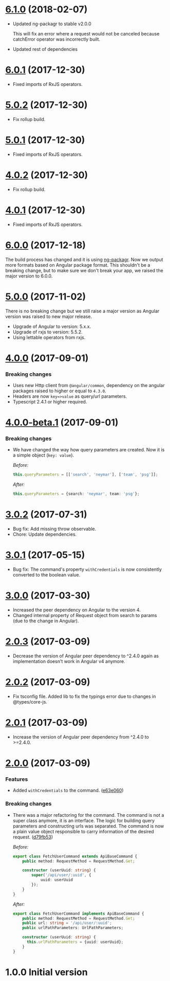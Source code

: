 <a name="6.1.0"></a>
# [6.1.0](https://github.com/erento/angular-api-client/compare/v6.0.1...v6.1.0) (2018-02-07)

- Updated ng-packagr to stable v2.0.0

  This will fix an error where a request would not be canceled because catchError operator was incorrectly built.
- Updated rest of dependencies

<a name="6.0.1"></a>
# [6.0.1](https://github.com/erento/angular-api-client/compare/v6.0.0...v6.0.1) (2017-12-30)

- Fixed imports of RxJS operators.

<a name="5.0.2"></a>
# [5.0.2](https://github.com/erento/angular-api-client/compare/v5.0.1...v5.0.2) (2017-12-30)

- Fix rollup build.

<a name="5.0.1"></a>
# [5.0.1](https://github.com/erento/angular-api-client/compare/v5.0.0...v5.0.1) (2017-12-30)

- Fixed imports of RxJS operators.

<a name="4.0.2"></a>
# [4.0.2](https://github.com/erento/angular-api-client/compare/v4.0.1...v4.0.2) (2017-12-30)

- Fix rollup build.

<a name="4.0.1"></a>
# [4.0.1](https://github.com/erento/angular-api-client/compare/v4.0.0...v4.0.1) (2017-12-30)

- Fixed imports of RxJS operators.

<a name="6.0.0"></a>
# [6.0.0](https://github.com/erento/angular-api-client/compare/v5.0.0...v6.0.0) (2017-12-18)

The build process has changed and it is using [ng-packagr](https://github.com/dherges/ng-packagr).
Now we output more formats based on Angular package format.
This shouldn't be a breaking change, but to make sure we don't break your app, we raised the major version to 6.0.0.

<a name="5.0.0"></a>
# [5.0.0](https://github.com/erento/angular-api-client/compare/v4.0.0...v5.0.0) (2017-11-02)

There is no breaking change but we still raise a major version as Angular version was raised to new major release.

* Upgrade of Angular to version: 5.x.x.
* Upgrade of rxjs to version: 5.5.2.
* Using lettable operators from rxjs.

<a name="4.0.0"></a>
# [4.0.0](https://github.com/erento/angular-api-client/compare/v4.0.0-beta.1...v4.0.0) (2017-09-01)

### Breaking changes

* Uses new Http client from `@angular/common`, dependency on the angular packages raised to higher or equal to `4.3.0`.
* Headers are now `key=>value` as query/url parameters.
* Typescript 2.4.1 or higher required.

<a name="4.0.0-beta.1"></a>
# [4.0.0-beta.1](https://github.com/erento/angular-api-client/compare/v3.0.2...v4.0.0-beta.1) (2017-09-01)

### Breaking changes

* We have changed the way how query parameters are created. Now it is a simple object (`key: value`).

  _Before:_

  ```ts
  this.queryParameters = [['search', 'neymar'], ['team', 'psg']];
  ```

  _After:_

  ```ts
  this.queryParameters = {search: 'neymar', team: 'psg'};
  ```

<a name="3.0.2"></a>
# [3.0.2](https://github.com/erento/angular-api-client/compare/v3.0.1...v3.0.2) (2017-07-31)
- Bug fix: Add missing throw observable.
- Chore: Update dependencies.

<a name="3.0.1"></a>
# [3.0.1](https://github.com/erento/angular-api-client/compare/v3.0.0...v3.0.1) (2017-05-15)
- Bug fix: The command's property `withCredentials` is now consistently converted to the boolean value.

<a name="3.0.0"></a>
# [3.0.0](https://github.com/erento/angular-api-client/compare/v2.0.3...v3.0.0) (2017-03-30)
- Increased the peer dependency on Angular to the version 4.
- Changed internal property of Request object from search to params (due to the change in Angular).

<a name="2.0.3"></a>
# [2.0.3](https://github.com/erento/angular-api-client/compare/v2.0.2...v2.0.3) (2017-03-09)
- Decrease the version of Angular peer dependency to ^2.4.0 again as implementation doesn't work in Angular v4 anymore.

<a name="2.0.2"></a>
# [2.0.2](https://github.com/erento/angular-api-client/compare/v2.0.1...v2.0.2) (2017-03-09)
- Fix tsconfig file. Added lib to fix the typings error due to changes in @types/core-js.

<a name="2.0.1"></a>
# [2.0.1](https://github.com/erento/angular-api-client/compare/v2.0.0...v2.0.1) (2017-03-09)
- Increase the version of Angular peer dependency from ^2.4.0 to >=2.4.0.

<a name="2.0.0"></a>
# [2.0.0](https://github.com/erento/angular-api-client/compare/v1.0.0...v2.0.0) (2017-03-09)

### Features

* Added `withCredentials` to the command. ([e63e060](https://github.com/erento/angular-api-client/commit/e63e060))

### Breaking changes

* There was a major refactoring for the command. The command is not a super class anymore, it is an interface.
The logic for building query parameters and constructing urls was separated. The command is now a plain
value object responsible to carry information of the desired request. ([d79fb53](https://github.com/erento/angular-api-client/commit/d79fb53))

  _Before:_

  ```ts
  export class FetchUserCommand extends ApiBaseCommand {
      public method: RequestMethod = RequestMethod.Get;
  
      constructor (userUuid: string) {
          super('/api/user/:uuid', {
              uuid: userUuid 
          });
      }
  }
  ```
  
  _After:_
  
  ```ts
  export class FetchUserCommand implements ApiBaseCommand {
      public method: RequestMethod = RequestMethod.Get;
      public url: string = '/api/user/:uuid';
      public urlPathParameters: UrlPathParameters;
  
      constructor (userUuid: string) {
        this.urlPathParameters = {uuid: userUuid};
      }
  }
  ```

<a name="1.0.0"></a>
# 1.0.0 Initial version